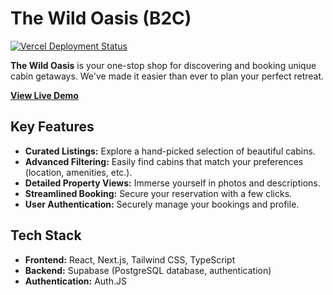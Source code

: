 # The Wild Oasis (B2C)

[![Vercel Deployment Status](https://the-wild-oasis-b2c.vercel.app/logo.png)](https://the-wild-oasis-b2c.vercel.app)

**The Wild Oasis** is your one-stop shop for discovering and booking unique cabin getaways. We've made it easier than ever to plan your perfect retreat.

**[View Live Demo](https://the-wild-oasis-b2c.vercel.app)**

## Key Features

- **Curated Listings:** Explore a hand-picked selection of beautiful cabins.
- **Advanced Filtering:** Easily find cabins that match your preferences (location, amenities, etc.).
- **Detailed Property Views:** Immerse yourself in photos and descriptions.
- **Streamlined Booking:** Secure your reservation with a few clicks.
- **User Authentication:** Securely manage your bookings and profile.

## Tech Stack

- **Frontend:** React, Next.js, Tailwind CSS, TypeScript
- **Backend:** Supabase (PostgreSQL database, authentication)
- **Authentication:** Auth.JS
